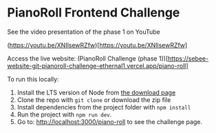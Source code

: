 # PianoRoll Frontend Challenge

See the video presentation of the phase 1 on YouTube

(https://youtu.be/XNIlsewRZfw)[https://youtu.be/XNIlsewRZfw]

Access the live website: (PianoRoll Challenge (phase 1))[https://sebee-website-git-pianoroll-challenge-ethernal1.vercel.app/piano-roll]

To run this locally:
1. Install the LTS version of Node from [the download page](https://nodejs.org/en/download)
2. Clone the repo with `git clone` or download the zip file
3. Install dependencies from the project folder with `npm install`
4. Run the project with `npm run dev`.
5. Go to: [http://localhost:3000/piano-roll](http://localhost:3000/piano-roll) to see the challenge page.
